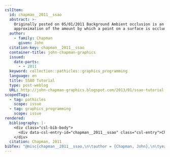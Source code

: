 ```yaml
---
cslItem:
  id: chapman__2011__ssao
  abstract: >-
    Originally posted on 05/01/2011 Background Ambient occlusion is an
    approximation of the amount by which a point on a surface is occluded ...
  author:
    - family: Chapman
      given: John
  citation-key: chapman__2011__ssao
  container-title: john-chapman-graphics
  issued:
    date-parts:
      - - 2011
  keyword: collection::pathicles::graphics_programming
  language: en
  title: SSAO Tutorial
  type: post-weblog
  URL: http://john-chapman-graphics.blogspot.com/2013/01/ssao-tutorial.html
scopedTags:
  - tag: pathicles
    scope: issue
  - tag: graphics_programming
    scope: issue
rendered:
  bibliography: |-
    <div class="csl-bib-body">
      <div data-csl-entry-id="chapman__2011__ssao" class="csl-entry">Chapman, J. 2011 “SSAO Tutorial,” <i>john-chapman-graphics</i>. Available at: http://john-chapman-graphics.blogspot.com/2013/01/ssao-tutorial.html.</div>
    </div>
  citation: Chapman, 2011
bibTex: "@misc{chapman__2011__ssao,\n\tauthor = {Chapman, John},\n\tyear = {2011},\n\ttitle = {SSAO {Tutorial}},\n\thowpublished = {http://john-chapman-graphics.blogspot.com/2013/01/ssao-tutorial.html},\n}\n\n"
---
```

